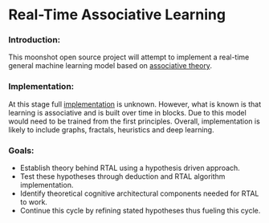 # Real-Time Associative Learning

### Introduction: 
This moonshot open source project will attempt to implement a real-time general machine learning model based on [associative theory](/THEORY.md). 

### Implementation: 
At this stage full [implementation](/IMPLEMENTATION.md) is unknown. However, what is known is that learning is associative and is built over time in blocks. Due to this model would need to be trained from the first principles. Overall, implementation is likely to include graphs, fractals, heuristics and deep learning. 

### Goals: 
* Establish theory behind RTAL using a hypothesis driven approach. 
* Test these hypotheses through deduction and RTAL algorithm implementation. 
* Identify theoretical cognitive architectural components needed for RTAL to work. 
* Continue this cycle by refining stated hypotheses thus fueling this cycle. 
